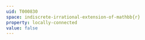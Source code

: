 ```yaml
---
uid: T000830
space: indiscrete-irrational-extension-of-mathbb{r}
property: locally-connected
value: false
---
```

